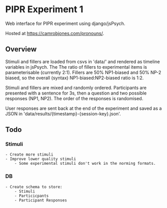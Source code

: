 
# PIPR Experiment 1

Web interface for PIPR experiment using django/jsPsych.

Hosted at https://camrobjones.com/pronouns/.

## Overview

Stimuli and fillers are loaded from csvs in 'data/' and rendered as timeline variables in jsPsych. The The ratio of fillers to experimental items is parameterisable (currently 2:1). Fillers are 50% NP1-biased and 50% NP-2 biased, so the overall (syntax) NP1-biased:NP2-biased ratio is 1:2.

Stimuli and fillers are mixed and randomly ordered. Participants are presented with a sentence for 3s, then a question and two possible responses (NP1, NP2). The order of the responses is randomised.

User responses are sent back at the end of the experiment and saved as a JSON in 'data/results/{timestamp}-{session-key}.json'.

## Todo

### Stimuli

    - Create more stimuli
    - Improve lower quality stimuli
        - Some experimental stimuli don't work in the norming formats.

### DB

    - Create schema to store:
        - Stimuli
        - Particicpants
        - Participant Responses